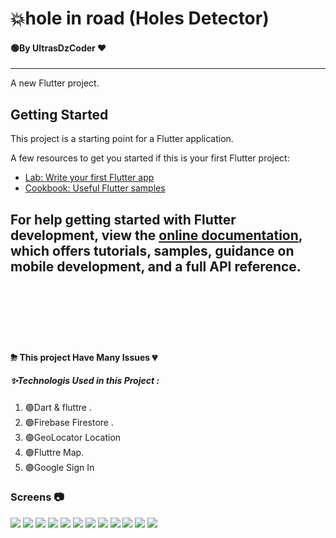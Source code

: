 # 💥hole in road (Holes Detector) 
#### 🟢By UltrasDzCoder ❤


----
A new Flutter project.

## Getting Started

This project is a starting point for a Flutter application.

A few resources to get you started if this is your first Flutter project:

- [Lab: Write your first Flutter app](https://docs.flutter.dev/get-started/codelab)
- [Cookbook: Useful Flutter samples](https://docs.flutter.dev/cookbook)

For help getting started with Flutter development, view the
[online documentation](https://docs.flutter.dev/), which offers tutorials,
samples, guidance on mobile development, and a full API reference.
----

<br><br><br>
----
#### ⛈ This project Have Many Issues 💔

##### ✨Technologis Used in this Project :
1. 🟢Dart & fluttre .
2. 🟢Firebase Firestore  .
3. 🟢GeoLocator Location 
4. 🟢Fluttre Map.
5. 🟢Google Sign In 


### Screens 📷

<div dir="center">
<img src="https://raw.githubusercontent.com/udc2020/hole-in-raod/main/screen%20(1).png" />
<img src="https://raw.githubusercontent.com/udc2020/hole-in-raod/main/screen%20(2).png" />
<img src="https://raw.githubusercontent.com/udc2020/hole-in-raod/main/screen%20(3).png" />
<img src="https://raw.githubusercontent.com/udc2020/hole-in-raod/main/screen%20(4).png" />
<img src="https://raw.githubusercontent.com/udc2020/hole-in-raod/main/screen%20(5).png" />
<img src="https://raw.githubusercontent.com/udc2020/hole-in-raod/main/screen%20(6).png" />
<img src="https://raw.githubusercontent.com/udc2020/hole-in-raod/main/screen%20(7).png" />
<img src="https://raw.githubusercontent.com/udc2020/hole-in-raod/main/screen%20(8).png" />
<img src="https://raw.githubusercontent.com/udc2020/hole-in-raod/main/screen%20(9).png" />
<img src="https://raw.githubusercontent.com/udc2020/hole-in-raod/main/screen%20(10).png" />
<img src="https://raw.githubusercontent.com/udc2020/hole-in-raod/main/screen%20(11).png" />
<img src="https://raw.githubusercontent.com/udc2020/hole-in-raod/main/screen%20(12).png" />
</div>



